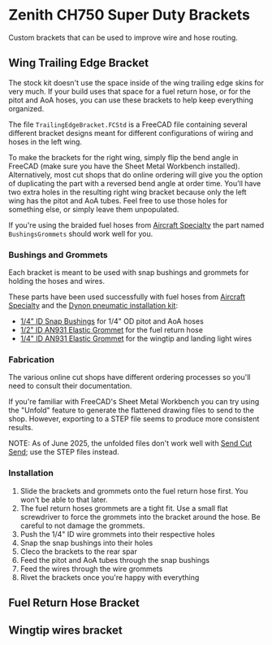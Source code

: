 # Zenith CH750 Super Duty Brackets

Custom brackets that can be used to improve wire and hose routing.

## Wing Trailing Edge Bracket

The stock kit doesn't use the space inside of the wing trailing edge skins for very much.
If your build uses that space for a fuel return hose, or for the pitot and AoA hoses, you can use these brackets to help keep everything organized.

The file `TrailingEdgeBracket.FCStd` is a FreeCAD file containing several different bracket designs meant for different configurations of wiring and hoses in the left wing. 

To make the brackets for the right wing, simply flip the bend angle in FreeCAD (make sure you have the Sheet Metal Workbench installed). 
Alternatively, most cut shops that do online ordering will give you the option of duplicating the part with a reversed bend angle at order time.
You'll have two extra holes in the resulting right wing bracket because only the left wing has the pitot and AoA tubes. Feel free to use those holes for something else, or simply leave them unpopulated.

If you're using the braided fuel hoses from [Aircraft Specialty](https://www.aircraftspecialty.com) the part named `BushingsGrommets` should work well for you.

### Bushings and Grommets

Each bracket is meant to be used with snap bushings and grommets for holding the hoses and wires. 

These parts have been used successfully with fuel hoses from [Aircraft Specialty](https://www.aircraftspecialty.com) and the [Dynon pneumatic installation kit](https://shop.dynon.com/products/pitot-static-aoa-pneumatic-installation-kit):

- [1/4" ID Snap Bushings](https://www.amazon.com/dp/B00OP6070I) for 1/4" OD pitot and AoA hoses
- [1/2" ID AN931 Elastic Grommet](https://www.aircraftspruce.com/catalog/appages/an931.php) for the fuel return hose
- [1/4" ID AN931 Elastic Grommet](https://www.aircraftspruce.com/catalog/appages/an931.php) for the wingtip and landing light wires

### Fabrication

The various online cut shops have different ordering processes so you'll need to consult their documentation. 

If you're familiar with FreeCAD's Sheet Metal Workbench you can try using the "Unfold" feature to generate the flattened drawing files to send to the shop. However, exporting to a STEP file seems to produce more consistent results.

NOTE: As of June 2025, the unfolded files don't work well with [Send Cut Send](https://sendcutsend.com); use the STEP files instead.

### Installation

1. Slide the brackets and grommets onto the fuel return hose first. You won't be able to that later.
2. The fuel return hoses grommets are a tight fit. Use a small flat screwdriver to force the grommets into the bracket around the hose. Be careful to not damage the grommets.
3. Push the 1/4" ID wire grommets into their respective holes
4. Snap the snap bushings into their holes
5. Cleco the brackets to the rear spar
6. Feed the pitot and AoA tubes through the snap bushings
7. Feed the wires through the wire grommets
8. Rivet the brackets once you're happy with everything

## Fuel Return Hose Bracket

## Wingtip wires bracket
